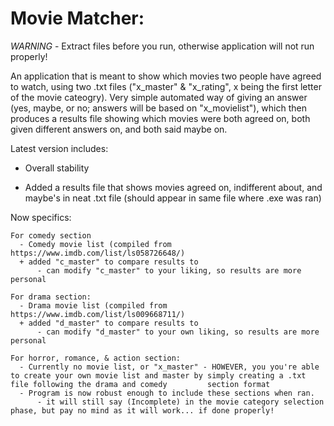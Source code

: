 # Movie Matcher:

*WARNING* - Extract files before you run, otherwise application will not run properly!

An application that is meant to show which movies two people have agreed to watch, using two .txt files ("x_master" & "x_rating", x being the first letter of the movie cateogry).
Very simple automated way of giving an answer (yes, maybe, or no; answers will be based on "x_movielist"), which then produces a results file showing which movies were both agreed on, both given different answers on, and both said maybe on.

Latest version includes:
  - Overall stability
  + Added a results file that shows movies agreed on, indifferent about, and maybe's in neat .txt file (should appear in same file where .exe was ran)
  
  Now specifics:
  
    For comedy section
      - Comedy movie list (compiled from https://www.imdb.com/list/ls058726648/)
      + added "c_master" to compare results to
          - can modify "c_master" to your liking, so results are more personal 
          
    For drama section:
      - Drama movie list (compiled from https://www.imdb.com/list/ls009668711/)
      + added "d_master" to compare results to
          - can modify "d_master" to your own liking, so results are more personal
          
    For horror, romance, & action section:
      - Currently no movie list, or "x_master" - HOWEVER, you you're able to create your own movie list and master by simply creating a .txt file following the drama and comedy         section format
      - Program is now robust enough to include these sections when ran.
          - it will still say (Incomplete) in the movie category selection phase, but pay no mind as it will work... if done properly!
